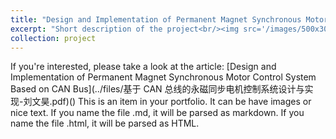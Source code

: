 ```yaml
---
title: "Design and Implementation of Permanent Magnet Synchronous Motor Control System Based on CAN Bus"
excerpt: "Short description of the project<br/><img src='/images/500x300.png'>"
collection: project
---
```


If you're interested, please take a look at the article: [Design and Implementation of Permanent Magnet Synchronous Motor Control System Based on CAN Bus](../files/基于 CAN 总线的永磁同步电机控制系统设计与实现-刘文昊.pdf)()
This is an item in your portfolio. It can be have images or nice text. If you name the file .md, it will be parsed as markdown. If you name the file .html, it will be parsed as HTML. 

